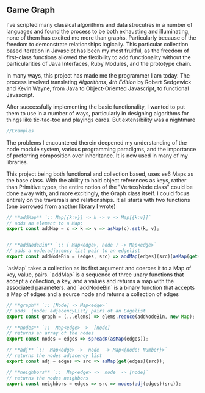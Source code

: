 ## Game Graph

I've scripted many classical algorithms and data strucutres in a number of languages and found the process to be both exhausting and illuminating, none of them has excited me more than graphs. Particularly because of the freedom to demonstrate relationships logically. This particular collection based iteration in Javascipt has been my most fruitful, as the freedom of first-class functions allowed the flexibility to add functionality without the particularities of Java Interfaces, Ruby Modules, and the prototype chain.

In many ways, this project has made me the programmer I am today. The process involved translating _Algorithms, 4th Edition_ by Robert Sedgewick and Kevin Wayne, from Java to
Object-Oriented Javascript, to functional Javascript.

After successfully implementing the basic functionality, I wanted to put them to use in a number of ways, particularly in
designing algorithms for things like tic-tac-toe and playings cards. But extensibility was a nightmare

~~~js
//Examples
~~~ 

The problems I encountered therein deepened my understanding of the node module system, various programming paradigms, and the importance of preferring composition over inheritance. It is now used in many of my libraries.

This project being both functional and collection based, uses es6 Maps as the base class. With the ability to hold object references as keys, rather than Primitive types, the entire notion of the "Vertex/Node class" could be done away with, and more excitingly, the Graph class itself. I could focus entirely on the traversals and relationships. It all starts with two functions (one borrowed from another library I wrote)

~~~js
// **addMap** `:: Map[{k:v}] -> k -> v -> Map[{k:v}]`
// adds an element to a Map;
export const addMap = c => k => v => asMap(c).set(k, v);


// **addNodeBin** `:: ( Map<edge>, node ) -> Map<edge>`
// adds a node:adjacency list pair to an edgelist
export const addNodeBin = (edges, src) => addMap(edges)(src)(asMap(get(edges)(src)));

~~~

\`asMap\` takes a collection as its first argument and coerces it to a Map of key, value, pairs. \`addMap\` is a sequence of three unary functions that accept a collection, a key, and a values and returns a map with the associated parameters. and \`addNodeBin\` is a binary function that accepts a Map of edges and a source node and returns a collection of edges


~~~js
// **graph** `:: [Node] -> Map<edge>`
// adds  {node: adjacencyList} pairs ot an Edgelist
export const graph = (...elems) => elems.reduce(addNodeBin, new Map);

// **nodes** `::  Map<edge> ->  [node]
// returns an array of the nodes
export const nodes = edges => spreadK(asMap(edges));

// **adj** `::  Map<edge> ->  node  -> Map<{node: Number}>`
// returns the nodes adjacency list
export const adj = edges => src => asMap(get(edges)(src));

// **neighbors** `::  Map<edge> ->  node  -> [node]`
// returns the nodes neighbors
export const neighbors = edges => src => nodes(adj(edges)(src));

~~~
